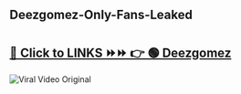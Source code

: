 
 ## Deezgomez-Only-Fans-Leaked

# <h2><a href="https://clipsfans.com/Deezgomez&ref=git">🔗 Click to LINKS ⏩⏩ 👉 🟢 Deezgomez </a></h2>

<a href="https://clipsfans.com/Deezgomez&ref=git" rel="nofollow" data-target="animated-image.originalLink"><img src="https://i.ibb.co.com/xMMVF88/686577567.gif" alt="Viral Video Original" style="max-width: 100%; display: inline-block;" data-target="animated-image.originalImage"></a>
